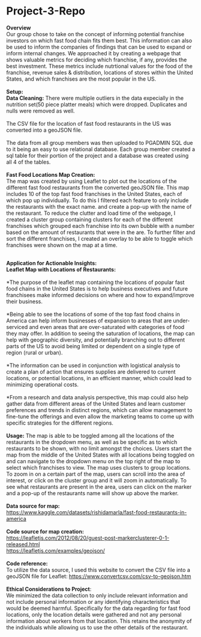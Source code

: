 # Project-3-Repo
**Overview**<br>
Our group chose to take on the concept of informing potential franchise investors on which fast food chain fits them best. This information can also be used to inform the companies of findings that can be used to expand or inform internal changes. We approached it by creating a webpage that shows valuable metrics for deciding which franchise, if any, provides the best investment. These metrics include nutrtional values for the food of the franchise, revenue sales & distribution, locations of stores within the United States, and which franchises are the most popular in the US. <br>
<br>
**Setup:**<br>
**Data Cleaning:**
There were multiple outliers in the data expecially in the nutrition set(50 piece platter meals) which were dropped. Duplicates and nulls were removed as well.<br>
<br>
The CSV file for the location of fast food restaurants in the US was converted into a geoJSON file. <br>
<br>
The data from all group members was then uploaded to PGADMIN SQL due to it being an easy to use relational database. Each group member created a sql table for their portion of the project and a database was created using all 4 of the tables.<br>
<br>
**Fast Food Locations Map Creation:**<br>
The map was created by using Leaflet to plot out the locations of the different fast food restaurants from the converted geoJSON file. This map includes 10 of the top fast food franchises in the United States, each of which pop up individually. To do this I filtered each feature to only include the restaurants with the exact name. and create a pop-up with the name of the restaurant. To reduce the clutter and load time of the webpage, I created a cluster group containing clusters for each of the different franchises which grouped each franchise into its own bubble with a number based on the amount of restaurants that were in the are. To further filter and sort the different franchises, I created an overlay to be able to toggle which franchises were shown on the map at a time.<br>
<br>

**Application for Actionable Insights:**<br>
**Leaflet Map with Locations of Restaurants:**<br>
<br>
*The purpose of the leaflet map containing the locations of popular fast food chains in the United States is to help business executives and future franchisees make informed decisions on where and how to expand/improve their business.<br>
<br>
*Being able to see the locations of some of the top fast food chains in America can help inform businesses of expansion to areas that are under-serviced and even areas that are over-saturated with categories of food they may offer. In addition to seeing the saturation of locations, the map can help with geographic diversity, and potentially branching out to different parts of the US to avoid being limited or dependent on a single type of region (rural or urban).<br>
<br>
*The information can be used in conjunction with logistical analysis to create a plan of action that ensures supplies are delivered to current locations, or potential locations, in an efficient manner, which could lead to minimizing operational costs.<br>
<br>
*From a research and data analysis perspective, this map could also help gather data from different areas of the United States and learn customer preferences and trends in distinct regions, which can allow management to fine-tune the offerings and even allow the marketing teams to come up with specific strategies for the different regions.<br>
<br>
**Usage:** The map is able to be toggled among all the locations of the restaurants in the dropdown menu, as well as be specific as to which restaurants to be shown, with no limit amongst the choices. Users start the map from the middle of the United States with all locations being toggled on and can navigate to the dropdown menu on the top right of the map to select which franchises to view. The map uses clusters to group locations. To zoom in on a certain part of the map, users can scroll into the area of interest, or click on the cluster group and it will zoom in automatically. To see what restaurants are present in the area, users can click on the marker and a pop-up of the restaurants name will show up above the marker.<br>
<br>
**Data source for map:** <br>https://www.kaggle.com/datasets/rishidamarla/fast-food-restaurants-in-america <br>
<br>
**Code source for map creation:** <br>https://leafletjs.com/2012/08/20/guest-post-markerclusterer-0-1-released.html <br>
https://leafletjs.com/examples/geojson/<br>
<br>
**Code reference:** <br>To utilize the data source, I used this website to convert the CSV file into a geoJSON file for Leaflet: https://www.convertcsv.com/csv-to-geojson.htm <br>
<br>
**Ethical Considerations to Project**: <br>
We minimized the data collection to only include relevant information and not include personal information or any identifying characteristics that would be deemed harmful. Specifically for the data regarding for fast food locations, only the location details were gathered and not any personal information about workers from that location. This retains the anonymity of the individuals while allowing us to use the other details of the restaurant.
